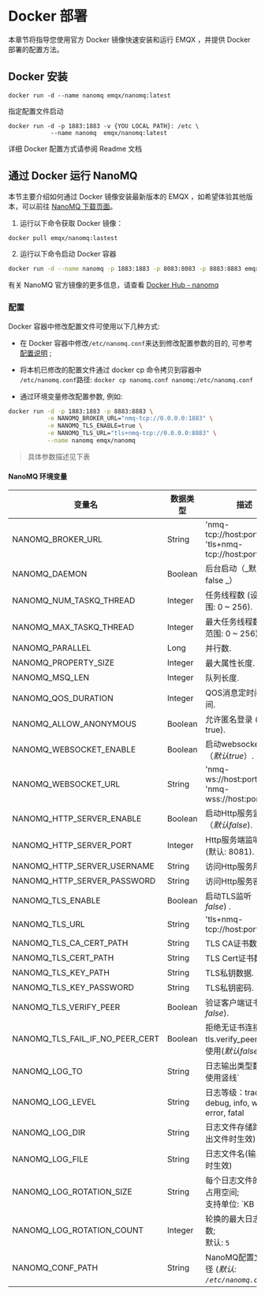 # Docker 部署

本章节将指导您使用官方 Docker 镜像快速安装和运行 EMQX ，并提供 Docker 部署的配置方法。

## Docker 安装

```
docker run -d --name nanomq emqx/nanomq:latest
```

指定配置文件启动

```
docker run -d -p 1883:1883 -v {YOU LOCAL PATH}: /etc \
            --name nanomq  emqx/nanomq:latest
```

详细 Docker 配置方式请参阅 Readme 文档

## 通过 Docker 运行 NanoMQ

本节主要介绍如何通过 Docker 镜像安装最新版本的 EMQX ，如希望体验其他版本，可以前往 [NanoMQ 下载页面](https://www.emqx.com/zh/try?product=nanomq)。

1. 运行以下命令获取 Docker 镜像：

```bash
docker pull emqx/nanomq:lastest
```

2. 运行以下命令启动 Docker 容器

```bash
docker run -d --name nanomq -p 1883:1883 -p 8083:8083 -p 8883:8883 emqx/nanomq:latest
```

有关 NanoMQ 官方镜像的更多信息，请查看 [Docker Hub - nanomq](https://hub.docker.com/r/emqx/nanomq)

### 配置

Docker 容器中修改配置文件可使用以下几种方式:

- 在 Docker 容器中修改`/etc/nanomq.conf`来达到修改配置参数的目的, 可参考[配置说明](./config-description/v014.md) ;

- 将本机已修改的配置文件通过 docker cp 命令拷贝到容器中 `/etc/nanomq.conf`路径:  `docker cp nanomq.conf nanomq:/etc/nanomq.conf`

- 通过环境变量修改配置参数, 例如: 

```bash
docker run -d -p 1883:1883 -p 8883:8883 \
           -e NANOMQ_BROKER_URL="nmq-tcp://0.0.0.0:1883" \
           -e NANOMQ_TLS_ENABLE=true \
           -e NANOMQ_TLS_URL="tls+nmq-tcp://0.0.0.0:8883" \
           --name nanomq emqx/nanomq
```

> 具体参数描述见下表

#### NanoMQ 环境变量

| 变量名                          | 数据类型 | 描述                                                      |
| ------------------------------- | -------- | --------------------------------------------------------- |
| NANOMQ_BROKER_URL               | String   | 'nmq-tcp://host:port', 'tls+nmq-tcp://host:port'          |
| NANOMQ_DAEMON                   | Boolean  | 后台启动（_默认 false _）                                 |
| NANOMQ_NUM_TASKQ_THREAD         | Integer  | 任务线程数  (设置范围: 0 ~ 256).                          |
| NANOMQ_MAX_TASKQ_THREAD         | Integer  | 最大任务线程数 (设置范围: 0 ~ 256).                       |
| NANOMQ_PARALLEL                 | Long     | 并行数.                                                   |
| NANOMQ_PROPERTY_SIZE            | Integer  | 最大属性长度.                                             |
| NANOMQ_MSQ_LEN                  | Integer  | 队列长度.                                                 |
| NANOMQ_QOS_DURATION             | Integer  | QOS消息定时间隔时间.                                      |
| NANOMQ_ALLOW_ANONYMOUS          | Boolean  | 允许匿名登录 (默认: true).                                |
| NANOMQ_WEBSOCKET_ENABLE         | Boolean  | 启动websocket监听（_默认true_）.                          |
| NANOMQ_WEBSOCKET_URL            | String   | 'nmq-ws://host:port/path', 'nmq-wss://host:port/path'     |
| NANOMQ_HTTP_SERVER_ENABLE       | Boolean  | 启动Http服务监听（_默认false_).                           |
| NANOMQ_HTTP_SERVER_PORT         | Integer  | Http服务端监听端口 (默认: 8081).                          |
| NANOMQ_HTTP_SERVER_USERNAME     | String   | 访问Http服务用户名.                                       |
| NANOMQ_HTTP_SERVER_PASSWORD     | String   | 访问Http服务密码.                                         |
| NANOMQ_TLS_ENABLE               | Boolean  | 启动TLS监听（_默认false_) .                               |
| NANOMQ_TLS_URL                  | String   | 'tls+nmq-tcp://host:port'.                                |
| NANOMQ_TLS_CA_CERT_PATH         | String   | TLS CA证书数据。                                          |
| NANOMQ_TLS_CERT_PATH            | String   | TLS Cert证书数据。                                        |
| NANOMQ_TLS_KEY_PATH             | String   | TLS私钥数据.                                              |
| NANOMQ_TLS_KEY_PASSWORD         | String   | TLS私钥密码.                                              |
| NANOMQ_TLS_VERIFY_PEER          | Boolean  | 验证客户端证书(*默认false*).                              |
| NANOMQ_TLS_FAIL_IF_NO_PEER_CERT | Boolean  | 拒绝无证书连接，与 tls.verify_peer 配合使用(*默认false*). |
| NANOMQ_LOG_TO                   | String   | 日志输出类型数组，使用竖线`|`分隔多种类型<br>支持文件，控制台，Syslog输出，对应参数:<br>file, console, syslog |
| NANOMQ_LOG_LEVEL                | String   | 日志等级：trace, debug, info, warn, error, fatal |
| NANOMQ_LOG_DIR                  | String   | 日志文件存储路径 (输出文件时生效) |
| NANOMQ_LOG_FILE                 | String   | 日志文件名(输出文件时生效) |
| NANOMQ_LOG_ROTATION_SIZE        | String   | 每个日志文件的最大占用空间;<br>支持单位: `KB| MB | GB`;<br> 默认:`10MB` |
| NANOMQ_LOG_ROTATION_COUNT       | Integer  | 轮换的最大日志文件数;<br> 默认: `5` |
| NANOMQ_CONF_PATH                | String   | NanoMQ配置文件路径 (*默认: `/etc/nanomq.conf`*).          |